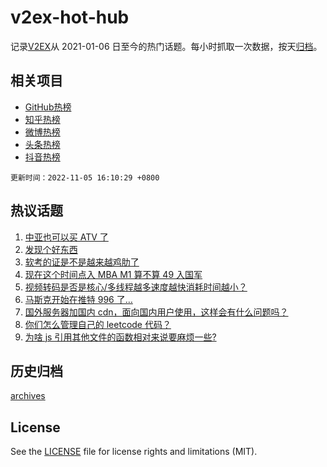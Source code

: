 # v2ex-hot-hub

 记录[V2EX](https://www.v2ex.com/)从 2021-01-06 日至今的热门话题。每小时抓取一次数据，按天[归档](archives)。
 
 ## 相关项目

- [GitHub热榜](https://github.com/lonnyzhang423/github-hot-hub)
- [知乎热榜](https://github.com/lonnyzhang423/zhihu-hot-hub)
- [微博热榜](https://github.com/lonnyzhang423/weibo-hot-hub)
- [头条热榜](https://github.com/lonnyzhang423/toutiao-hot-hub)
- [抖音热榜](https://github.com/lonnyzhang423/douyin-hot-hub)


 `更新时间：2022-11-05 16:10:29 +0800`

## 热议话题

1. [中亚也可以买 ATV 了](https://www.v2ex.com/t/892707)
1. [发现个好东西](https://www.v2ex.com/t/892717)
1. [软考的证是不是越来越鸡肋了](https://www.v2ex.com/t/892744)
1. [现在这个时间点入 MBA M1 算不算 49 入国军](https://www.v2ex.com/t/892864)
1. [视频转码是否是核心/多线程越多速度越快消耗时间越小？](https://www.v2ex.com/t/892812)
1. [马斯克开始在推特 996 了…](https://www.v2ex.com/t/892844)
1. [国外服务器加国内 cdn，面向国内用户使用，这样会有什么问题吗？](https://www.v2ex.com/t/892729)
1. [你们怎么管理自己的 leetcode 代码？](https://www.v2ex.com/t/892824)
1. [为啥 js 引用其他文件的函数相对来说要麻烦一些?](https://www.v2ex.com/t/892757)

## 历史归档

[archives](archives)

## License

See the [LICENSE](LICENSE) file for license rights and limitations (MIT).
